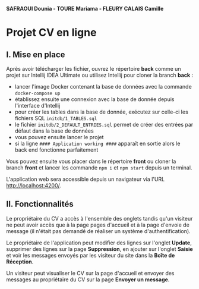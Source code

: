 **SAFRAOUI Dounia - TOURE Mariama - FLEURY CALAIS Camille**

# Projet CV en ligne

## I. Mise en place

Après avoir télécharger les fichier, ouvrez le répertoire **back** comme un projet sur Intellij IDEA Ultimate ou utilisez Intellij pour cloner la branch **back** :
- lancer l'image Docker contenant la base de données avec la commande ```docker-compose up```
- établissez ensuite une connexion avec la base de donnée depuis l'interface d'Intellij
- pour créer les tables dans la base de donnée, exécutez sur celle-ci les fichiers SQL ```initdb/1_TABLES.sql```
- le fichier ```initdb/2_DEFAULT_ENTRIES.sql``` permet de créer des entrées par défaut dans la base de données
- vous pouvez ensuite lancer le projet
- si la ligne ```#### Application working ####``` apparaît en sortie alors le back end fonctionne parfaitement

Vous pouvez ensuite vous placer dans le répertoire **front** ou cloner la branch **front** et lancer les commande ```npm i``` et ```npm start``` depuis un terminal.

L'application web sera accessible depuis un navigateur via l'URL <http://localhost:4200/>.

## II. Fonctionnalités

Le propriétaire du CV a accès à l'ensemble des onglets tandis qu'un visiteur ne peut avoir accès que à la page pages d'accueil et à la page d'envoie de message (il n'était pas demandé de réaliser un système d'authentification).

Le propriétaire de l'application peut modifier des lignes sur l'onglet **Update**, supprimer des lignes sur la page **Suppression**, en ajouter sur l'onglet **Saisie** et voir les messages envoyés par les visiteur du site dans la **Boîte de Réception**.

Un visiteur peut visualiser le CV sur la page d'accueil et envoyer des messages au propriétaire du CV sur la page **Envoyer un message**.
